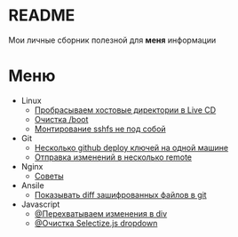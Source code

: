 # README

Мои личные сборник полезной для **меня** информации

# Меню

* Linux
    * [Пробрасываем хостовые директории в Live CD](docs/linux/mount_linux_live_cd.md)
    * [Очистка /boot](docs/linux/clear_boot.md)
    * [Монтирование sshfs не под собой](docs/linux/mount_sshfs_not_as_you.md)
* Git
    * [Несколько github deploy ключей на одной машине](docs/git/few_github_deploy_keys.md) 
    * [Отправка изменений в несколько remote](docs/git/push_in_few_remote.md)
* Nginx
    * [Советы](docs/nginx/main.md)
* Ansile 
    * [Показывать diff зашифрованных файлов в git](docs/ansible/vault_git_diff.md)
* Javascript
    * [@Перехватываем изменения в div ](https://gist.github.com/serieznyi/258e1d1ad0b7da4ae143398aed9167d7)
    * [@Очистка Selectize.js dropdown](https://gist.github.com/serieznyi/5c145501f45431ede7d1071fd51c4cf7)
